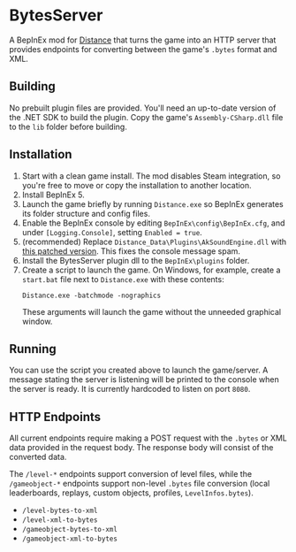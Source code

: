 ﻿# BytesServer

A BepInEx mod for [Distance](https://survivethedistance.com/) that turns the game into an HTTP server that provides endpoints for converting between the game's `.bytes` format and XML.

## Building

No prebuilt plugin files are provided. You'll need an up-to-date version of the .NET SDK to build the plugin. Copy the game's `Assembly-CSharp.dll` file to the `lib` folder before building.

## Installation

1. Start with a clean game install. The mod disables Steam integration, so you're free to move or copy the installation to another location.
2. Install BepInEx 5.
3. Launch the game briefly by running `Distance.exe` so BepInEx generates its folder structure and config files.
4. Enable the BepInEx console by editing `BepInEx\config\BepInEx.cfg`, and under `[Logging.Console]`, setting `Enabled = true`.
5. (recommended) Replace `Distance_Data\Plugins\AkSoundEngine.dll` with [this patched version](https://cdn.discordapp.com/attachments/166190176756826112/674279030119202845/AkSoundEngine.dll?ex=6654aa48&is=665358c8&hm=501996447aac9d0920cced4cd4ff809c8d3d5b9e572489e1ccb188729488f79c&). This fixes the console message spam.
6. Install the BytesServer plugin dll to the `BepInEx\plugins` folder.
7. Create a script to launch the game. On Windows, for example, create a `start.bat` file next to `Distance.exe` with these contents:
    ```
   Distance.exe -batchmode -nographics
   ```
   These arguments will launch the game without the unneeded graphical window.

## Running

You can use the script you created above to launch the game/server. A message stating the server is listening will be printed to the console when the server is ready. It is currently hardcoded to listen on port `8080`.

## HTTP Endpoints

All current endpoints require making a POST request with the `.bytes` or XML data provided in the request body. The response body will consist of the converted data.

The `/level-*` endpoints support conversion of level files, while the `/gameobject-*` endpoints support non-level `.bytes` file conversion (local leaderboards, replays, custom objects, profiles, `LevelInfos.bytes`).

- `/level-bytes-to-xml`
- `/level-xml-to-bytes`
- `/gameobject-bytes-to-xml`
- `/gameobject-xml-to-bytes`
